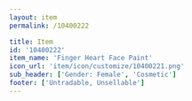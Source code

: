```yaml
---
layout: item
permalink: /10400222

title: Item
id: '10400222'
item_name: 'Finger Heart Face Paint'
icon_url: 'item/icon/customize/10400221.png'
sub_header: ['Gender: Female', 'Cosmetic']
footer: ['Untradable, Unsellable']
---
```


